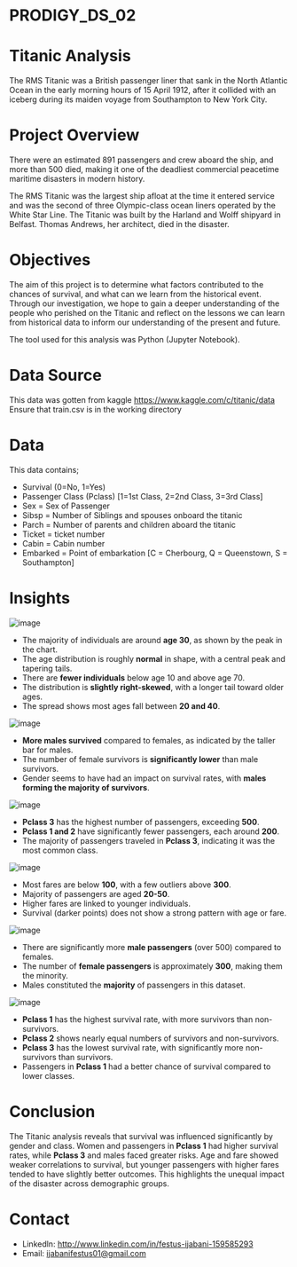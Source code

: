 # PRODIGY_DS_02
# Titanic Analysis
The RMS Titanic was a British passenger liner that sank in the North Atlantic Ocean in the early morning hours of 15 April 1912, after it collided with an iceberg during its maiden voyage from Southampton to New York City.

# Project Overview
There were an estimated 891 passengers and crew aboard the ship, and more than 500 died, making it one of the deadliest commercial peacetime maritime disasters in modern history. 

The RMS Titanic was the largest ship afloat at the time it entered service and was the second of three Olympic-class ocean liners operated by the White Star Line. The Titanic was built by the Harland and Wolff shipyard in Belfast. Thomas Andrews, her architect, died in the disaster.

# Objectives
The aim of this project is to determine what factors contributed to the chances of survival, and what can we learn from the historical event. Through our investigation, we hope to gain a deeper understanding of the people who perished on the Titanic and reflect on the lessons we can learn from historical data to inform our understanding of the present and future.

The tool used for this analysis was Python (Jupyter Notebook).

# Data Source
This data was gotten from kaggle https://www.kaggle.com/c/titanic/data
Ensure that train.csv is in the working directory

# Data
This data contains;

- Survival (0=No, 1=Yes)
- Passenger Class (Pclass) [1=1st Class, 2=2nd Class, 3=3rd Class]
- Sex = Sex of Passenger
- Sibsp = Number of Siblings and spouses onboard the titanic
- Parch = Number of parents and children aboard the titanic
- Ticket = ticket number
- Cabin = Cabin number
- Embarked = Point of embarkation [C = Cherbourg, Q = Queenstown, S = Southampton]

# Insights

![image](https://github.com/user-attachments/assets/b21d740d-e426-47f4-a767-455bf4d14357)

- The majority of individuals are around **age 30**, as shown by the peak in the chart.  
- The age distribution is roughly **normal** in shape, with a central peak and tapering tails.  
- There are **fewer individuals** below age 10 and above age 70.  
- The distribution is **slightly right-skewed**, with a longer tail toward older ages.  
- The spread shows most ages fall between **20 and 40**.  

![image](https://github.com/user-attachments/assets/c9ebe587-0726-4bfe-9b47-feb7e8ce288d)

- **More males survived** compared to females, as indicated by the taller bar for males.  
- The number of female survivors is **significantly lower** than male survivors.  
- Gender seems to have had an impact on survival rates, with **males forming the majority of survivors**.

![image](https://github.com/user-attachments/assets/957a4966-1836-49e8-bc87-cfa51ab71f36)

- **Pclass 3** has the highest number of passengers, exceeding **500**.  
- **Pclass 1 and 2** have significantly fewer passengers, each around **200**.  
- The majority of passengers traveled in **Pclass 3**, indicating it was the most common class.  

![image](https://github.com/user-attachments/assets/3ec684a4-4c1e-473e-ae7f-f057101858aa)

- Most fares are below **100**, with a few outliers above **300**.  
- Majority of passengers are aged **20-50**.  
- Higher fares are linked to younger individuals.  
- Survival (darker points) does not show a strong pattern with age or fare.


![image](https://github.com/user-attachments/assets/46f9ad00-0f26-41f8-9484-db3c46d00d7e)

- There are significantly more **male passengers** (over 500) compared to females.  
- The number of **female passengers** is approximately **300**, making them the minority.  
- Males constituted the **majority** of passengers in this dataset.

![image](https://github.com/user-attachments/assets/b6ec2fe0-2a02-4621-92b4-29a47ec5e04d)

- **Pclass 1** has the highest survival rate, with more survivors than non-survivors.  
- **Pclass 2** shows nearly equal numbers of survivors and non-survivors.  
- **Pclass 3** has the lowest survival rate, with significantly more non-survivors than survivors.  
- Passengers in **Pclass 1** had a better chance of survival compared to lower classes.  

# Conclusion
The Titanic analysis reveals that survival was influenced significantly by gender and class. Women and passengers in **Pclass 1** had higher survival rates, while **Pclass 3** and males faced greater risks. Age and fare showed weaker correlations to survival, but younger passengers with higher fares tended to have slightly better outcomes. This highlights the unequal impact of the disaster across demographic groups.

# Contact
- Linkedln: http://www.linkedin.com/in/festus-ijabani-159585293
- Email: ijabanifestus01@gmail.com
